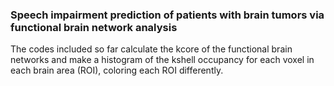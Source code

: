 ### Speech impairment prediction of patients with brain tumors via functional brain network analysis 

The codes included so far calculate the kcore of the functional brain networks and make a histogram of the kshell occupancy for each voxel in each brain area (ROI), coloring each ROI differently. 
